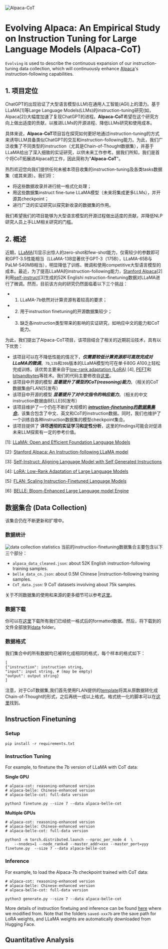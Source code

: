 ![Alpaca-CoT](https://github.com/PhoebusSi/alpaca-CoT/blob/main/figures/Alpaca-CoT-2.jpg)
# Evolving Alpaca: An Empirical Study on Instruction Tuning for Large Language Models (**Alpaca-CoT**)
 `Evolving` is used to describe the continuous expansion of our instruction-tuning data collection, which will continuously enhance [Alpaca](https://github.com/tatsu-lab/stanford_alpaca)'s instruction-following capabilities.

## 1. 项目定位

ChatGPT的出现验证了大型语言模型(LLM)在通用人工智能(AGI)上的潜力。基于LLaMA[1]等Large Language Models(LLMs)的instruction-tuning研究(如，Alpaca[2])大幅度加速了复现ChatGPT的进程。**Alpaca-CoT**希望在这个研究方向上做出适度的贡献，以推进LLMs的开源进程、降低LLMs研究和使用成本。

具体来说，**Alpaca-CoT**项目旨在探究如何更好地通过instruction-tuning的方式来诱导LLM具备类似ChatGPT的交互和instruction-following能力。为此，我们广泛收集了不同类型的instruction（尤其是Chain-of-Thought数据集），并基于LLaMA给出了深入细致的实证研究，以供未来工作参考。据我们所知，我们是首个将CoT拓展进Alpaca的工作，因此简称为"**Alpaca-CoT**"。


热烈欢迎您向我们提供任何未被本项目收集的instruction-tuning及各类tasks数据集（或其来源）。我们将：
- 将这些数据收录并进行统一格式化处理；
- 用这些数据集instruct fine-tune LLaMA模型（未来将集成更多LLMs），并开源其checkpoint；
- 进行广泛的实证研究以探究新收录的数据集的作用。


我们希望我们的项目能够为大型语言模型的开源过程做出适度的贡献，并降低NLP研究人员上手LLM相关研究的门槛。

## 2. 概述

近期，[LLaMA](https://arxiv.org/abs/2302.13971v1)[1]显示出惊人的zero-shot和few-shot能力，仅需较少的参数即可和GPT-3.5性能相当（LLaMA-13B显著优于GPT-3（175B），LLaMA-65B与PaLM-540MB相当），明显降低了训练、微调和使用competitive大型语言模型的成本。最近，为了提高LLaMA的instruction-following能力，[Stanford Alpaca](https://github.com/tatsu-lab/stanford_alpaca)[2]利用[self-instruct](https://arxiv.org/abs/2212.10560)[3]生成的52K Englishi nstruction-finetuning数据对LLaMA进行了微调。然而，目前该方向的研究仍然面临着以下三个挑战：
- 1. LLaMA-7b依然对计算资源有着较高的要求；
- 2. 用于instruction finetuning的开源数据集较少；
- 3. 缺乏各instruction类型带来的影响的实证研究，如响应中文的能力和CoT能力。

为此，我们提出了Alpaca-CoT项目，该项目结合了相关的近期前沿技术，具有以下优势：
- 该项目可以在不降低性能的情况下，**_仅需要较低计算资源即可高效完成对LLaMA的微调_**。`7b`,`13b`和`30b`版本的LLaMA模型均可在单卡80G A100上轻松完成训练。该优势主要来自于[low-rank adaptation (LoRA)](https://arxiv.org/pdf/2106.09685.pdf) [4], [PEFT](https://github.com/huggingface/peft)和[bitsandbytes](https://github.com/TimDettmers/bitsandbytes)等技术。我们的代码主要修改自[这里](https://github.com/tloen/alpaca-lora)。
- 该项目中开源的模型 **_显著提升了模型的CoT(reasoning)能力_**。（相关的CoT数据集由FLAN[5]发布）
- 该项目中开源的模型 **_显著提升了对中文指令的响应能力_**。（相关的中文instruction数据由BELLE[6]发布）
- 该项目维护了一个仍在不断扩大规模的 **_[intruction-finetuning的数据集集合](https://huggingface.co/datasets/QingyiSi/Alpaca-CoT)_**。该集合包含了中文、英文和CoT的instruction数据。同时，我们也维护了一个训练自各种instruction数据集的模型checkpoint集合。
- 该项目提供了 **详尽透彻的实证学习和定性分析**，这里的findings可能会对促进未来LLM探索有一定的参考价值。


[1]: [LLaMA: Open and Efficient Foundation Language Models](https://arxiv.org/abs/2302.13971v1)

[2]: [Stanford Alpaca: An Instruction-following LLaMA model](https://github.com/tatsu-lab/stanford_alpaca)

[3]: [Self-Instruct: Aligning Language Model with Self Generated Instructions](https://arxiv.org/abs/2212.10560)

[4]: [LoRA: Low-Rank Adaptation of Large Language Models](https://arxiv.org/pdf/2106.09685.pdf)

[5]: [FLAN: Scaling Instruction-Finetuned Language Models](https://arxiv.org/abs/2210.11416)

[6]: [BELLE: Bloom-Enhanced Large Language model Engine](https://github.com/LianjiaTech/BELLE)

## 数据集合 (Data Collection)  
该集合仍在不断更新和扩增中。
### 数据统计
![data collection statistics](https://github.com/PhoebusSi/alpaca-CoT/blob/main/figures/piechart.png)
当前的instruction-finetuning数据集合主要包含以下三个部分：
- `alpaca_data_cleaned.json`: about 52K English instruction-following training samples.
- `belle_data_cn.json`:  about 0.5M Chinese |instruction-following training samples. 
- `CoT_data.json`: 9 CoT datasets involving about 75k samples.

关于不同数据集的使用和来源的更多细节可以参考[这里](https://github.com/PhoebusSi/alpaca-CoT/tree/main/data)。

### 数据下载
你可以在[这里](https://huggingface.co/datasets/QingyiSi/Alpaca-CoT/tree/main)下载所有我们已经统一格式后的formatted数据。然后，将下载到的文件全部放到[data](https://github.com/PhoebusSi/alpaca-CoT/tree/main/data) folder。

### 数据格式
我们集合中的所有数据均已被转化成相同的格式，每个样本的格式如下：
```
[
{"instruction": instruction string,
"input": input string, # (may be empty)
"output": output string}
]
```
注意，对于CoT数据集,我们首先使用FLAN提供的[template](https://github.com/google-research/FLAN/blob/main/flan/v2/templates.py)将其从原数据转化成Chain-of-Thought的形式，之后再统一成以上格式。格式统一化的脚本可以在[这里](https://github.com/PhoebusSi/alpaca-CoT/blob/main/data/origin_cot_data/formating.py)找到。 


## Instruction Finetuning
### Setup
```
pip install -r requirements.txt
```
### Instruction Tuning
For example, to finetune the 7b version of LLaMA with CoT data:

**Single GPU**

```
# alpaca-cot: reasoning-enhanced version
# alpaca-belle: Chinese-enhanced version
# alpaca-belle-cot: full-data version 

python3 finetune.py --size 7 --data alpaca-belle-cot
```
**Multiple GPUs**
```
# alpaca-cot: reasoning-enhanced version
# alpaca-belle: Chinese-enhanced version
# alpaca-belle-cot: full-data version 

python3 -m torch.distributed.launch --nproc_per_node 4  \
    --nnodes=1 --node_rank=0 --master_addr=xxx --master_port=yyy finetune.py  --size 7 --data alpaca-belle-cot
```

### Inference
For example, to load the Alpaca-7b checkpoint trained with CoT data:
```
# alpaca-cot: reasoning-enhanced version
# alpaca-belle: Chinese-enhanced version
# alpaca-belle-cot: full-data version 

python3 generate.py --size 7 --data alpaca-belle-cot

```
More details of instruction finetuing and inference can be found [here](https://github.com/tloen/alpaca-lora) where we modified from. Note that the folders `saved-xxx7b` are the save path for LoRA weights, and LLaMA weights are automatically downloaded from Hugging Face.

## Quantitative Analysis
